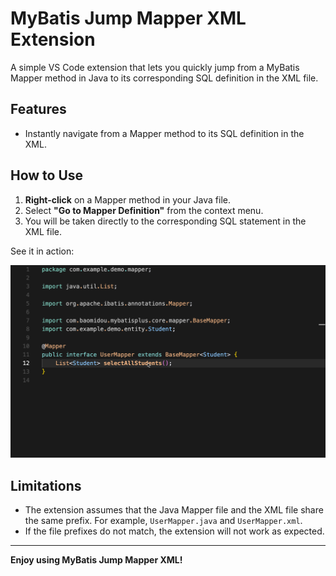 # MyBatis Jump Mapper XML Extension

A simple VS Code extension that lets you quickly jump from a MyBatis Mapper method in Java to its corresponding SQL definition in the XML file.

## Features
- Instantly navigate from a Mapper method to its SQL definition in the XML.

## How to Use
1. **Right-click** on a Mapper method in your Java file.
2. Select **"Go to Mapper Definition"** from the context menu.
3. You will be taken directly to the corresponding SQL statement in the XML file.

See it in action:

![Demo](static/demo.gif)

## Limitations
- The extension assumes that the Java Mapper file and the XML file share the same prefix. For example, `UserMapper.java` and `UserMapper.xml`.
- If the file prefixes do not match, the extension will not work as expected.

---

**Enjoy using MyBatis Jump Mapper XML!**
